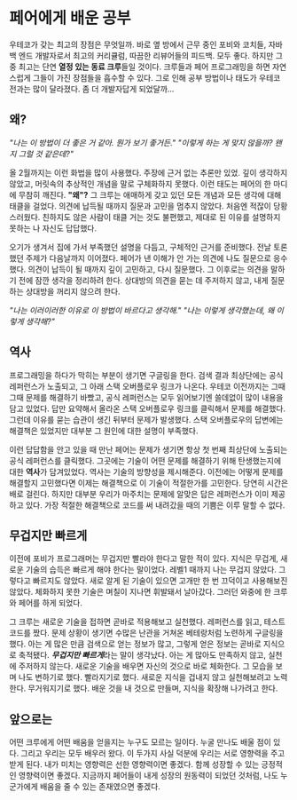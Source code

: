 # 페어에게 배운 공부

우테코가 갖는 최고의 장점은 무엇일까. 
바로 옆 방에서 근무 중인 포비와 코치들, 자바 백 엔드 개발자로서 최고의 커리큘럼, 따끔한 리뷰어들의 피드백. 모두 좋다. 
하지만 그중 최고는 단연 **열정 있는 동료 크루**들일 것이다.
크루들과 페어 프로그래밍을 하면 자연스럽게 그들이 가진 장점들을 흡수할 수 있다. 
그로 인해 공부 방법이나 태도가 우테코 전과는 많이 달라졌다. 
좀 더 개발자답게 되었달까…

## 왜?

*"나는 이 방법이 더 좋은 거 같아. 뭔가 보기 좋거든."*
*"이렇게 하는 게 맞지 않을까? 왠지 그럴 것 같은데?"*

올 2월까지는 이런 화법을 많이 사용했다. 
주장에 근거 없는 추론만 있었. 
깊이 생각하지 않았고, 머릿속의 추상적인 개념을 말로 구체화하지 못했다. 
이런 태도는 페어의 한 마디에 무참히 깨진다. 
**"왜"?** 그 크루는 애매하게 갖고 있던 모든 개념과 모든 생각에 대해 태클을 걸었다. 
의견에 납득될 때까지 질문과 고민을 멈추지 않았다. 
처음엔 적잖이 당황스러웠다. 
친하지도 않은 사람이 태클 거는 것도 불편했고, 제대로 된 이유를 설명하지 못하는 나 자신도 답답했다.

오기가 생겨서 집에 가서 부족했던 설명을 다듬고, 구체적인 근거를 준비했다.
전날 토론했던 주제가 다음날까지 이어졌다. 
페어가 낸 이해가 안 가는 의견에 나도 질문으로 응수했다. 
의견이 납득이 될 때까지 깊이 고민하고, 다시 질문했다. 
그 이후로는 의견을 말하기 전에 잠깐 생각을 정리하려 한다. 
상대방의 의견을 묻는 데 주저하지 않고, 내게 질문하는 상대방을 꺼리지 않으려 한다.

*"나는 이러이러한 이유로 이 방법이 바르다고 생각해."*
*"나는 이렇게 생각했는데, 왜 이렇게 생각해?"* 

## 역사

프로그래밍을 하다가 막히는 부분이 생기면 구글링을 한다.
검색 결과 최상단에는 공식 레퍼런스가 노출되고, 그 아래 스택 오버플로우 링크가 나온다. 
우테코 이전까지는 그때그때 문제를 해결하기 바빴고, 공식 레퍼런스는 모두 읽어보기엔 쓸데없이 많이 내용을 담고 있었다. 
답만 요약해서 올라온 스택 오버플로우 링크를 클릭해서 문제를 해결했다. 
그런데 이유를 묻는 습관이 생긴 뒤부터 문제가 발생했다. 
스택 오버플로우의 답변에는 해결책은 있었지만 대부분 그 원인에 대한 설명이 부족했다.

이런 답답함을 안고 있을 때 만난 페어는 문제가 생기면 항상 첫 번째 최상단에 노출되는 공식 레퍼런스를 클릭했다. 
그곳에는 기술이 어떤 문제를 해결하기 위해 탄생했는지에 대한 **역사**가 담겨있었다. 
역사는 기술의 방향성을 제시해준다.
이전에는 어떻게 문제를 해결할지 고민했다면 이제는 해결책으로 이 기술이 적절한가를 고민한다. 
당연히 시간은 배로 걸린다. 
하지만 대부분 우리가 마주치는 문제에 알맞은 답은 레퍼런스가 이미 제공하고 있다.
가장 적절한 해결책으로 코드를 써 내려갔을 때의 기쁨은 이루 말할 수 없다.

## 무겁지만 빠르게

이전에 포비가 프로그래머는 무겁지만 빨라야 한다고 말한 적이 있다.
지식은 무겁게, 새로운 기술의 습득은 빠르게 해야 한다는 말이었다.
레벨1 때까지 나는 무겁지 않았다. 그렇다고 빠르지도 않았다.
새로 알게 된 기술이 있으면 고개만 한 번 끄덕이고 사용해보진 않았다. 
체화하지 못한 기술은 며칠이 지나면 휘발돼서 날아갔다.
그러던 와중에 한 크루와 페어를 하게 되었다. 

그 크루는 새로운 기술을 접하면 곧바로 적용해보고 실천했다. 
레퍼런스를 읽고, 테스트 코드를 짰다.
문제 상황이 생기면 수많은 난관을 거쳐온 베테랑처럼 노련하게 구글링을 했다.
아는 게 많은 만큼 검색으로 얻는 정보가 많고, 그렇게 얻은 정보는 곧바로 지식으로 축적됐다.
***무겁지만 빠르게***라는 말이 생각났다.
아는 게 많아도 만족하지 않고, 실천에 주저하지 않는다.
새로운 기술을 배우면 자신의 것으로 바로 체화한다.
그 모습을 보며 나도 변하기로 했다.
빨라지기로 했다.
새로운 지식을 겁내지 않고 실천해보려고 노력한다.
무거워지기로 했다.
배운 것을 내 것으로 만들며, 지식을 확장해 나가려고 한다.

## 앞으로는

어떤 크루에게 어떤 배움을 얻을지는 누구도 모르는 일이다. 
누굴 만나도 배울 점이 있다.
그리고 우리는 모두 배우러 왔다.
이 두가지 사실 덕분에 우리는 서로 영향력을 주고 받게 된다.
내가 미치는 영향력은 선한 영향력이면 좋겠다.
함께 성장할 수 있는 긍정적인 영향력이면 좋겠다.
지금까지 페어들이 내게 성장의 원동력이 되었던 것처럼, 나도 누군가에게 배움을 줄 수 있는 존재였으면 좋겠다.
